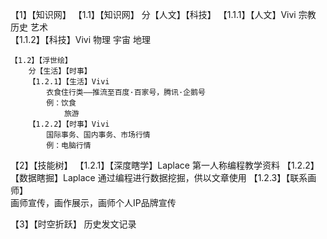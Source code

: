 【1】【知识网】
	【1.1】【知识网】
	分【人文】【科技】
		【1.1.1】【人文】Vivi
			宗教
			历史
			艺术	
		【1.1.2】【科技】Vivi
			物理
			宇宙
			地理

	【1.2】【浮世绘】
		分【生活】【时事】
		【1.2.1】【生活】Vivi
			衣食住行类——推流至百度·百家号，腾讯·企鹅号
			例：饮食
				旅游
		【1.2.2】【时事】Vivi
			国际事务、国内事务、市场行情
			例：电脑行情

【2】【技能树】
		【1.2.1】【深度瞎学】Laplace
			第一人称编程教学资料
		【1.2.2】【数据瞎掘】Laplace
			通过编程进行数据挖掘，供以文章使用
		【1.2.3】【联系画师】			
			画师宣传，画作展示，画师个人IP品牌宣传

【3】【时空折跃】
		历史发文记录
